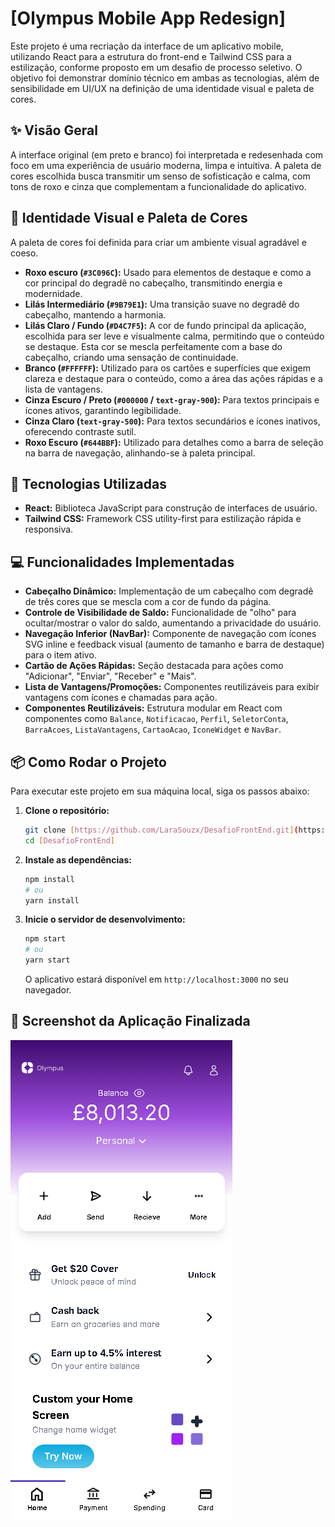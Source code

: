 # [Olympus Mobile App Redesign]

Este projeto é uma recriação da interface de um aplicativo mobile, utilizando React para a estrutura do front-end e Tailwind CSS para a estilização, conforme proposto em um desafio de processo seletivo. O objetivo foi demonstrar domínio técnico em ambas as tecnologias, além de sensibilidade em UI/UX na definição de uma identidade visual e paleta de cores.

## ✨ Visão Geral

A interface original (em preto e branco) foi interpretada e redesenhada com foco em uma experiência de usuário moderna, limpa e intuitiva. A paleta de cores escolhida busca transmitir um senso de sofisticação e calma, com tons de roxo e cinza que complementam a funcionalidade do aplicativo.

## 🎨 Identidade Visual e Paleta de Cores

A paleta de cores foi definida para criar um ambiente visual agradável e coeso.

* **Roxo escuro (`#3C096C`):** Usado para elementos de destaque e como a cor principal do degradê no cabeçalho, transmitindo energia e modernidade.
* **Lilás Intermediário (`#9B79E1`):** Uma transição suave no degradê do cabeçalho, mantendo a harmonia.
* **Lilás Claro / Fundo (`#D4C7F5`):** A cor de fundo principal da aplicação, escolhida para ser leve e visualmente calma, permitindo que o conteúdo se destaque. Esta cor se mescla perfeitamente com a base do cabeçalho, criando uma sensação de continuidade.
* **Branco (`#FFFFFF`):** Utilizado para os cartões e superfícies que exigem clareza e destaque para o conteúdo, como a área das ações rápidas e a lista de vantagens.
* **Cinza Escuro / Preto (`#000000` / `text-gray-900`):** Para textos principais e ícones ativos, garantindo legibilidade.
* **Cinza Claro (`text-gray-500`):** Para textos secundários e ícones inativos, oferecendo contraste sutil.
* **Roxo Escuro (`#644BBF`):** Utilizado para detalhes como a barra de seleção na barra de navegação, alinhando-se à paleta principal.

## 🚀 Tecnologias Utilizadas

* **React:** Biblioteca JavaScript para construção de interfaces de usuário.
* **Tailwind CSS:** Framework CSS utility-first para estilização rápida e responsiva.

## 💻 Funcionalidades Implementadas

* **Cabeçalho Dinâmico:** Implementação de um cabeçalho com degradê de três cores que se mescla com a cor de fundo da página.
* **Controle de Visibilidade de Saldo:** Funcionalidade de "olho" para ocultar/mostrar o valor do saldo, aumentando a privacidade do usuário.
* **Navegação Inferior (NavBar):** Componente de navegação com ícones SVG inline e feedback visual (aumento de tamanho e barra de destaque) para o item ativo.
* **Cartão de Ações Rápidas:** Seção destacada para ações como "Adicionar", "Enviar", "Receber" e "Mais".
* **Lista de Vantagens/Promoções:** Componentes reutilizáveis para exibir vantagens com ícones e chamadas para ação.
* **Componentes Reutilizáveis:** Estrutura modular em React com componentes como `Balance`, `Notificacao`, `Perfil`, `SeletorConta`, `BarraAcoes`, `ListaVantagens`, `CartaoAcao`, `IconeWidget` e `NavBar`.

## 📦 Como Rodar o Projeto

Para executar este projeto em sua máquina local, siga os passos abaixo:

1.  **Clone o repositório:**
    ```bash
    git clone [https://github.com/LaraSouzx/DesafioFrontEnd.git](https://github.com/LaraSouzx/DesafioFrontEnd.git)
    cd [DesafioFrontEnd]
    ```
2.  **Instale as dependências:**
    ```bash
    npm install
    # ou
    yarn install
    ```
3.  **Inicie o servidor de desenvolvimento:**
    ```bash
    npm start
    # ou
    yarn start
    ```

    O aplicativo estará disponível em `http://localhost:3000` no seu navegador.

## 📸 Screenshot da Aplicação Finalizada

![Screenshot da Aplicação Finalizada](src/assets/screenshot.png)

